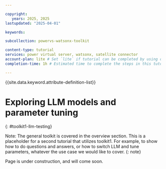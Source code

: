 ```yaml
---

copyright:
   years: 2025, 2025
lastupdated: "2025-04-01"

keywords:

subcollection: powervs-watsonx-toolkit

content-type: tutorial
services: power virtual server, watsonx, satellite connector
account-plan: lite # Set `lite` if tutorial can be completed by using only Lite plan services; Set `paid` if the tutorial requires a pay-go or subscription versions of plans for the service
completion-time: 1h # Estimated time to complete the steps in this tutorial. Minute values are supported up to 90 minutes. Whole hours are also supported; for example: 2h

---
```


{{site.data.keyword.attribute-definition-list}}

# Exploring LLM models and parameter tuning
{: #toolkit1-llm-testing}


Note: The general toolkit is covered in the overview section. This is a placeholder for a second tutorial that utilizes toolkit1. For example, to show how to do questions and answers, or how to switch LLM and tune parameters, whatever the use case we would like to cover.
{: note}

Page is under construction, and will come soon.
